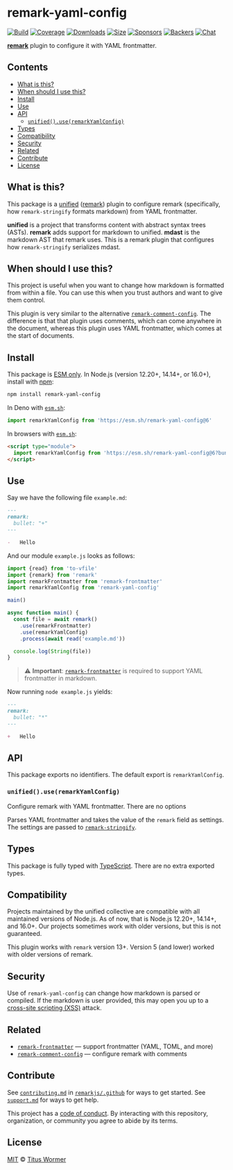 # remark-yaml-config

[![Build][build-badge]][build]
[![Coverage][coverage-badge]][coverage]
[![Downloads][downloads-badge]][downloads]
[![Size][size-badge]][size]
[![Sponsors][sponsors-badge]][collective]
[![Backers][backers-badge]][collective]
[![Chat][chat-badge]][chat]

**[remark][]** plugin to configure it with YAML frontmatter.

## Contents

*   [What is this?](#what-is-this)
*   [When should I use this?](#when-should-i-use-this)
*   [Install](#install)
*   [Use](#use)
*   [API](#api)
    *   [`unified().use(remarkYamlConfig)`](#unifieduseremarkyamlconfig)
*   [Types](#types)
*   [Compatibility](#compatibility)
*   [Security](#security)
*   [Related](#related)
*   [Contribute](#contribute)
*   [License](#license)

## What is this?

This package is a [unified][] ([remark][]) plugin to configure remark
(specifically, how `remark-stringify` formats markdown) from YAML frontmatter.

**unified** is a project that transforms content with abstract syntax trees
(ASTs).
**remark** adds support for markdown to unified.
**mdast** is the markdown AST that remark uses.
This is a remark plugin that configures how `remark-stringify` serializes mdast.

## When should I use this?

This project is useful when you want to change how markdown is formatted from
within a file.
You can use this when you trust authors and want to give them control.

This plugin is very similar to the alternative
[`remark-comment-config`][remark-comment-config].
The difference is that that plugin uses comments, which can come anywhere in the
document, whereas this plugin uses YAML frontmatter, which comes at the start of
documents.

## Install

This package is [ESM only](https://gist.github.com/sindresorhus/a39789f98801d908bbc7ff3ecc99d99c).
In Node.js (version 12.20+, 14.14+, or 16.0+), install with [npm][]:

```sh
npm install remark-yaml-config
```

In Deno with [`esm.sh`][esmsh]:

```js
import remarkYamlConfig from 'https://esm.sh/remark-yaml-config@6'
```

In browsers with [`esm.sh`][esmsh]:

```html
<script type="module">
  import remarkYamlConfig from 'https://esm.sh/remark-yaml-config@6?bundle'
</script>
```

## Use

Say we have the following file `example.md`:

```markdown
---
remark:
  bullet: "+"
---

-   Hello
```

And our module `example.js` looks as follows:

```js
import {read} from 'to-vfile'
import {remark} from 'remark'
import remarkFrontmatter from 'remark-frontmatter'
import remarkYamlConfig from 'remark-yaml-config'

main()

async function main() {
  const file = await remark()
    .use(remarkFrontmatter)
    .use(remarkYamlConfig)
    .process(await read('example.md'))

  console.log(String(file))
}
```

> ⚠️ **Important**: [`remark-frontmatter`][remark-frontmatter] is required to
> support YAML frontmatter in markdown.

Now running `node example.js` yields:

```markdown
---
remark:
  bullet: "*"
---

+   Hello
```

## API

This package exports no identifiers.
The default export is `remarkYamlConfig`.

### `unified().use(remarkYamlConfig)`

Configure remark with YAML frontmatter.
There are no options

Parses YAML frontmatter and takes the value of the `remark` field as settings.
The settings are passed to [`remark-stringify`][stringify-settings].

## Types

This package is fully typed with [TypeScript][].
There are no extra exported types.

## Compatibility

Projects maintained by the unified collective are compatible with all maintained
versions of Node.js.
As of now, that is Node.js 12.20+, 14.14+, and 16.0+.
Our projects sometimes work with older versions, but this is not guaranteed.

This plugin works with `remark` version 13+.
Version 5 (and lower) worked with older versions of remark.

## Security

Use of `remark-yaml-config` can change how markdown is parsed or compiled.
If the markdown is user provided, this may open you up to a
[cross-site scripting (XSS)][xss] attack.

## Related

*   [`remark-frontmatter`][remark-frontmatter]
    — support frontmatter (YAML, TOML, and more)
*   [`remark-comment-config`][remark-comment-config]
    — configure remark with comments

## Contribute

See [`contributing.md`][contributing] in [`remarkjs/.github`][health] for ways
to get started.
See [`support.md`][support] for ways to get help.

This project has a [code of conduct][coc].
By interacting with this repository, organization, or community you agree to
abide by its terms.

## License

[MIT][license] © [Titus Wormer][author]

<!-- Definitions -->

[build-badge]: https://github.com/remarkjs/remark-yaml-config/workflows/main/badge.svg

[build]: https://github.com/remarkjs/remark-yaml-config/actions

[coverage-badge]: https://img.shields.io/codecov/c/github/remarkjs/remark-yaml-config.svg

[coverage]: https://codecov.io/github/remarkjs/remark-yaml-config

[downloads-badge]: https://img.shields.io/npm/dm/remark-yaml-config.svg

[downloads]: https://www.npmjs.com/package/remark-yaml-config

[size-badge]: https://img.shields.io/bundlephobia/minzip/remark-yaml-config.svg

[size]: https://bundlephobia.com/result?p=remark-yaml-config

[sponsors-badge]: https://opencollective.com/unified/sponsors/badge.svg

[backers-badge]: https://opencollective.com/unified/backers/badge.svg

[collective]: https://opencollective.com/unified

[chat-badge]: https://img.shields.io/badge/chat-discussions-success.svg

[chat]: https://github.com/remarkjs/remark/discussions

[npm]: https://docs.npmjs.com/cli/install

[esmsh]: https://esm.sh

[health]: https://github.com/remarkjs/.github

[contributing]: https://github.com/remarkjs/.github/blob/HEAD/contributing.md

[support]: https://github.com/remarkjs/.github/blob/HEAD/support.md

[coc]: https://github.com/remarkjs/.github/blob/HEAD/code-of-conduct.md

[license]: license

[author]: https://wooorm.com

[remark]: https://github.com/remarkjs/remark

[unified]: https://github.com/unifiedjs/unified

[typescript]: https://www.typescriptlang.org

[stringify-settings]: https://github.com/remarkjs/remark/blob/main/packages/remark-stringify/readme.md#options

[remark-comment-config]: https://github.com/remarkjs/remark-comment-config

[remark-frontmatter]: https://github.com/remarkjs/remark-frontmatter

[xss]: https://en.wikipedia.org/wiki/Cross-site_scripting
